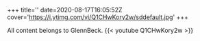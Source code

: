 +++
title=''
date=2020-08-17T16:05:52Z
cover='https://i.ytimg.com/vi/Q1CHwKory2w/sddefault.jpg'
+++

All content belongs to GlennBeck.
{{< youtube Q1CHwKory2w >}}
